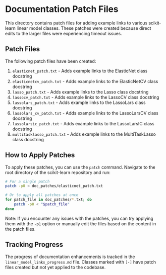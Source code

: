 # Documentation Patch Files

This directory contains patch files for adding example links to various scikit-learn linear model classes. These patches were created because direct edits to the larger files were experiencing timeout issues.

## Patch Files

The following patch files have been created:

1. `elasticnet_patch.txt` - Adds example links to the ElasticNet class docstring
2. `elasticnetcv_patch.txt` - Adds example links to the ElasticNetCV class docstring
3. `lasso_patch.txt` - Adds example links to the Lasso class docstring
4. `lassocv_patch.txt` - Adds example links to the LassoCV class docstring
5. `lassolars_patch.txt` - Adds example links to the LassoLars class docstring
6. `lassolars_cv_patch.txt` - Adds example links to the LassoLarsCV class docstring
7. `lassolarsic_patch.txt` - Adds example links to the LassoLarsIC class docstring
8. `multitasklasso_patch.txt` - Adds example links to the MultiTaskLasso class docstring

## How to Apply Patches

To apply these patches, you can use the `patch` command. Navigate to the root directory of the scikit-learn repository and run:

```bash
# For a single patch
patch -p0 < doc_patches/elasticnet_patch.txt

# Or to apply all patches at once
for patch_file in doc_patches/*.txt; do
    patch -p0 < "$patch_file"
done
```

Note: If you encounter any issues with the patches, you can try applying them with the `-p1` option or manually edit the files based on the content in the patch files.

## Tracking Progress

The progress of documentation enhancements is tracked in the `linear_model_links_progress.md` file. Classes marked with `[-]` have patch files created but not yet applied to the codebase.
